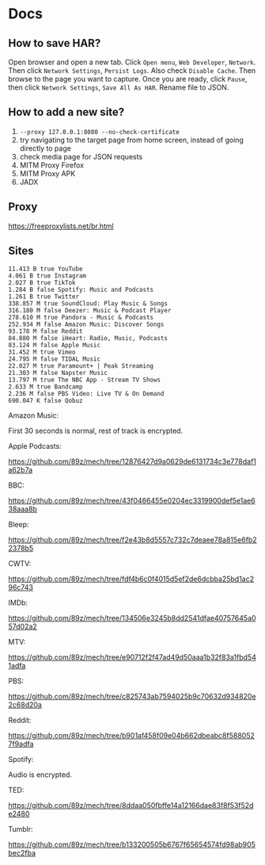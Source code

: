 # Docs

## How to save HAR?

Open browser and open a new tab. Click `Open menu`, `Web Developer`, `Network`.
Then click `Network Settings`, `Persist Logs`. Also check `Disable Cache`. Then
browse to the page you want to capture. Once you are ready, click `Pause`, then
click `Network Settings`, `Save All As HAR`. Rename file to JSON.

## How to add a new site?

1. `--proxy 127.0.0.1:8080 --no-check-certificate`
2. try navigating to the target page from home screen, instead of going directly
   to page
3. check media page for JSON requests
4. MITM Proxy Firefox
5. MITM Proxy APK
6. JADX

## Proxy

https://freeproxylists.net/br.html

## Sites

~~~
11.413 B true YouTube
4.061 B true Instagram
2.027 B true TikTok
1.284 B false Spotify: Music and Podcasts
1.261 B true Twitter
338.857 M true SoundCloud: Play Music & Songs
316.180 M false Deezer: Music & Podcast Player
278.610 M true Pandora - Music & Podcasts
252.934 M false Amazon Music: Discover Songs
93.178 M false Reddit
84.880 M false iHeart: Radio, Music, Podcasts
83.124 M false Apple Music
31.452 M true Vimeo
24.795 M false TIDAL Music
22.027 M true Paramount+ | Peak Streaming
21.303 M false Napster Music
13.797 M true The NBC App - Stream TV Shows
2.633 M true Bandcamp
2.236 M false PBS Video: Live TV & On Demand
690.047 K false Qobuz
~~~

Amazon Music:

First 30 seconds is normal, rest of track is encrypted.

Apple Podcasts:

https://github.com/89z/mech/tree/12876427d9a0629de6131734c3e778daf1a62b7a

BBC:

https://github.com/89z/mech/tree/43f0466455e0204ec3319900def5e1ae638aaa8b

Bleep:

https://github.com/89z/mech/tree/f2e43b8d5557c732c7deaee78a815e6fb22378b5

CWTV:

https://github.com/89z/mech/tree/fdf4b6c0f4015d5ef2de6dcbba25bd1ac296c743

IMDb:

https://github.com/89z/mech/tree/134506e3245b8dd2541dfae40757645a057d02a2

MTV:

https://github.com/89z/mech/tree/e90712f2f47ad49d50aaa1b32f83a1fbd541adfa

PBS:

https://github.com/89z/mech/tree/c825743ab7594025b9c70632d934820e2c68d20a

Reddit:

https://github.com/89z/mech/tree/b901af458f09e04b662dbeabc8f5880527f9adfa

Spotify:

Audio is encrypted.

TED:

https://github.com/89z/mech/tree/8ddaa050fbffe14a12166dae83f8f53f52de2480

Tumblr:

https://github.com/89z/mech/tree/b133200505b6767f65654574fd98ab905bec2fba
